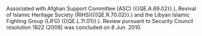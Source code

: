  Associated with Afghan Support Committee (ASC) ({{QE.A.69.02}}.), Revival of 
Islamic Heritage Society (RIHS)({{QE.R.70.02}}.) and the Libyan Islamic Fighting 
Group (LIFG) ({{QE.L.11.01}}.). Review pursuant to Security Council resolution 1822 
(2008) was concluded on 8 Jun. 2010. 

